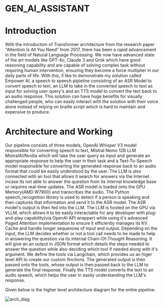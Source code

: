 # GEN_AI_ASSISTANT

# Introduction
With the introduction of Transformer architecture from the research paper "Attention Is All You Need" from 2017, there has been a rapid advancement in the field of Natural Language Processing. We now have advanced state of the art models like GPT-4o, Claude 3 and Grok which have good reasoning capability and are capable of solving complex task without requiring human intervention, ensuring they become a force multiplier in our daily parts of life. With this, Il like to demonstrate my solution called Empower AI, a speech to speech pipleline consisting of an ASR Model to convert speech to text, an LLM to take in the converted speech to text as input for solving user query's and an TTS model to convert the text back to an audio response. This solution can have huge benefits for visually challenged people, who can easily interact with the solution with their voice alone instead of relying on braille script which is hard to maintain and expensive to produce.

# Architecture and Working
Our pipeline consists of three models, OpenAI Whisper V3 model responsible for converting speech to text, Mistral Nemo 12B LLM MistralAI/Nvidia which will take the user query as input and generate an appropriate response to help the user in their task and a Text-To-Speech model responsible for converting the generated response back to an audio format that could be easily understood by the user. The LLM is also connected with an tool that allows it search for answers via the Internet incase its not able to answer the question from its internal knowledge base or requires real-time updates. The ASR model is loaded onto the GPU Memory(AMD W7900) and transcribes the audio. The Python speech_recognition library is used to detect if a person is speaking and then captures that information and send it to the ASR model. The ASR model's output is then fed into the LLM. The LLM is hosted on the GPU via VLLM, which allows it to be easily interactable for any developer with plug-and-play capability(via OpenAI API wrapper) while using it's advanced Paged Attention implementation to ensure it efficiently manages its KV Cache and handle longer sequences of input and output. Depending on the input, the LLM decides whether or not a tool call needs to be made to help in answering the question via its internal Chain-Of-Thought Reasoning. It will give an an output in JSON format which details the steps needed to answer the question while also deciding which tool if needed along with it's argument. We define the tools via Langchain, which provides us an higer level API to create our custom finctions.  The generated output is then passed onto the tools, whose output is then passed back to the LLM to generate the final response. Finally the TTS model converts the text to an audio speech, which helps the user in easily understanding the LLM's response. 

Given below is the higher level architecture diagram for the entire pipeline:

![arch_diag](https://github.com/user-attachments/assets/73fc25c3-17a7-4e39-ac24-56c350e4947d)
